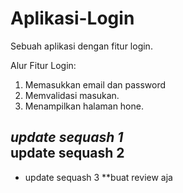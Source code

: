 # Aplikasi-Login
Sebuah aplikasi dengan fitur login.

Alur Fitur Login:
1. Memasukkan email dan password
2. Memvalidasi masukan.
3. Menampilkan halaman hone.

*update sequash 1*  
update sequash 2
--  
- update sequash 3
**buat review aja
